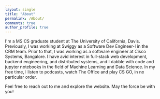 ```yaml
---
layout: single
title: "About"
permalink: /About/
comments: true
author_profile: true
---
```


I'm a MS CS graduate student at The University of California, Davis. Previously, I was working at Swiggy as a Software Dev Engineer-I in the CRM team. Prior to that, I was working as a software engineer at Cisco Systems, Bangalore. I have avid interest in full-stack web development, backend engineering, and distributed systems, and I dabble with code and jupyter notebooks in the field of Machine Learning and Data Science. In my free time, I listen to podcasts, watch The Office and play CS GO, in no particular order.

Feel free to reach out to me and explore the website. May the force be with you!
